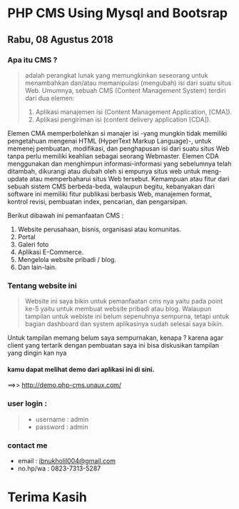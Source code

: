 # PHP CMS Using Mysql and Bootsrap
## Rabu, 08 Agustus 2018

### Apa itu CMS ?
> adalah perangkat lunak yang memungkinkan seseorang untuk menambahkan dan/atau memanipulasi (mengubah) isi dari suatu situs Web. Umumnya, sebuah CMS (Content Management System) terdiri dari dua elemen:
> 1. Aplikasi manajemen isi (Content Management Application, [CMA]).
> 2. Aplikasi pengiriman isi (content delivery application [CDA]).

Elemen CMA memperbolehkan si manajer isi -yang mungkin tidak memiliki pengetahuan mengenai HTML (HyperText Markup Language)-, untuk memenej pembuatan, modifikasi, dan penghapusan isi dari suatu situs Web tanpa perlu memiliki keahlian sebagai seorang Webmaster. Elemen CDA menggunakan dan menghimpun informasi-informasi yang sebelumnya telah ditambah, dikurangi atau diubah oleh si empunya situs web untuk meng-update atau memperbaharui situs Web tersebut. Kemampuan atau fitur dari sebuah sistem CMS berbeda-beda, walaupun begitu, kebanyakan dari software ini memiliki fitur publikasi berbasis Web, manajemen format, kontrol revisi, pembuatan index, pencarian, dan pengarsipan.

Berikut dibawah ini pemanfaatan CMS :
1. Website perusahaan, bisnis, organisasi atau komunitas.
2. Portal
3. Galeri foto
4. Aplikasi E-Commerce.
5. Mengelola website pribadi / blog.
6. Dan lain-lain.

### Tentang website ini 
> Website ini saya bikin untuk pemanfaatan cms nya yaitu pada point ke-5 yaitu untuk membuat website pribadi atau blog. 
Walaupun tampilan untuk webiste ini belum sepenuhnya sempurna, tetapi untuk bagian dashboard dan system aplikasinya sudah selesai saya bikin.

Untuk tampilan memang belum saya sempurnakan, kenapa ? karena agar client yang tertarik dengan pembuatan saya ini bisa diskusikan tampilan yang dingin kan nya

#### kamu dapat melihat demo dari aplikasi ini di sini. 
==>> http://demo.php-cms.unaux.com/

### user login : 
> - username : admin
> - password : admin

### contact me

- email : ibnukholil004@gmail.com
- no.hp/wa : 0823-7313-5287



# Terima Kasih